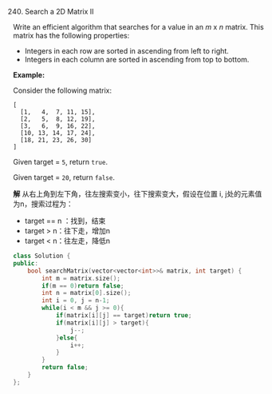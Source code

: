 240. Search a 2D Matrix II

Write an efficient algorithm that searches for a value in an *m* x *n* matrix. This matrix has the following properties:

- Integers in each row are sorted in ascending from left to right.
- Integers in each column are sorted in ascending from top to bottom.

**Example:**

Consider the following matrix:

```
[
  [1,   4,  7, 11, 15],
  [2,   5,  8, 12, 19],
  [3,   6,  9, 16, 22],
  [10, 13, 14, 17, 24],
  [18, 21, 23, 26, 30]
]
```

Given target = `5`, return `true`.

Given target = `20`, return `false`.

**解**	从右上角到左下角，往左搜索变小，往下搜索变大，假设在位置 i, j处的元素值为n，搜索过程为：

+ target == n ：找到，结束
+ target > n：往下走，增加n
+ target < n：往左走，降低n

```c++
class Solution {
public:
    bool searchMatrix(vector<vector<int>>& matrix, int target) {
        int m = matrix.size();
        if(m == 0)return false;
        int n = matrix[0].size();
        int i = 0, j = n-1;
        while(i < m && j >= 0){
            if(matrix[i][j] == target)return true;
            if(matrix[i][j] > target){
                j--;
            }else{
                i++;
            }
        }
        return false;
    }
};
```

